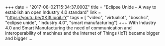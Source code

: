 +++
date = "2017-08-02T15:34:37.000Z"
title = "Eclipse Unide – A way to establish an open Industry 4.0 standard"
link = "https://youtu.be/XK3LiuqjLrY"
tags = [ "video", "virtualiot", "boschsi", "eclipse unide", "industry 4.0", "smart manufacturing"]
+++
With Industry 4.0 and Smart Manufacturing the need of communication and interoperability of machines and the Internet of Things (IoT) became bigger and bigger …